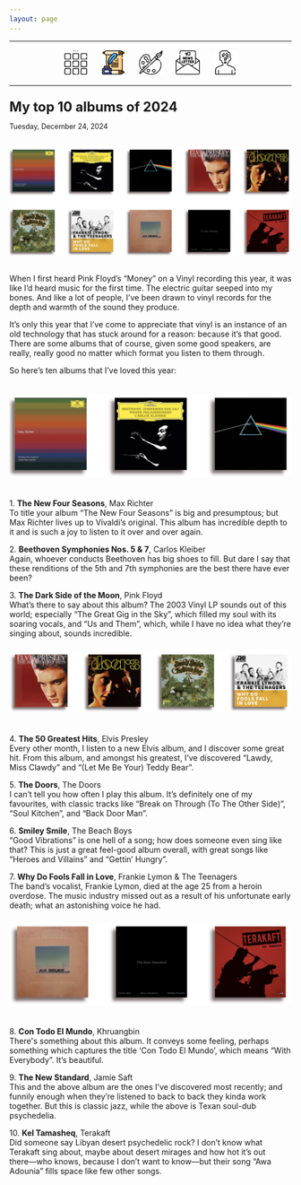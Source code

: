 ```yaml
---
layout: page
---
```

<center>
<hr width="100%" size="3">
<div class="container">
        <a href="https://ellisjalia.com"><img src="/assets/icons/menu-bw.png" style="width:43px;height:43px;justify-content:center;display:inline-block;border:1px;margin: 0px 8px;padding:2px;"/></a>
        <a href="https://ellisjalia.com/essays"><img src="/assets/icons/quill.png" style="width:43px;height:43px;justify-content:center;display:inline-block;border:1px;margin: 0px 8px;padding:2px;"/></a>
        <a href="https://ellisjalia.com/art"><img src="/assets/icons/paint-palette-bw.png" style="width:43px;height:43px;justify-content:center;display:inline-block;border:1px;margin: 0px 8px;padding:2px;"/></a>
        <a href="https://ellisjalia.com/newsletter"><img src="/assets/icons/newsletter-bw.png" style="width:443px2px;height:43px;justify-content:center;display:inline-block;border:1px;margin: 0px 8px;padding:2px;"/></a>
        <a href="https://ellisjalia.com/about"><img src="/assets/icons/unknown-bw.png" style="width:43px;height:43px;justify-content:center;display:inline-block;border:1px;margin: 0px 8px;padding:2px;"/></a>
 </div>
  <hr width="100%" size="3">
  </center>

<p style="font-size:1.7em; margin-bottom:0"><strong>My top 10 albums of 2024</strong></p>
<p style="font-size:0.9em;">Tuesday, December 24, 2024</p>
<img src="/assets/images/albums.png" style="margin-bottom:1em; margin-top:1em;"><br>

<p>When I first heard Pink Floyd’s “Money” on a Vinyl recording this year, it was like I’d heard music for the first time. The electric guitar seeped into my bones. And like a lot of people, I’ve been drawn to vinyl records for the depth and warmth of the sound they produce.</p>

<p>It’s only this year that I’ve come to appreciate that vinyl is an instance of an old technology that has stuck around for a reason: because it’s that good. There are some albums that of course, given some good speakers, are really, really good no matter which format you listen to them through.</p>

<p>So here’s ten albums that I’ve loved this year:</p>

<img src="/assets/images/albums-1.png" style="margin-bottom:1.5em; margin-top:1.5em;">

<p style="margin-bottom:0;">1. <b>The New Four Seasons</b>, Max Richter</p>
To title your album “The New Four Seasons” is big and presumptous; but Max Richter lives up to Vivaldi’s original. This album has incredible depth to it and is such a joy to listen to it over and over again.

<p style="margin-bottom:0;">2. <b>Beethoven Symphonies Nos. 5 & 7</b>, Carlos Kleiber</p>
Again, whoever conducts Beethoven has big shoes to fill. But dare I say that these renditions of the 5th and 7th symphonies are the best there have ever been?

<p style="margin-bottom:0;">3. <b>The Dark Side of the Moon</b>, Pink Floyd</p>
What’s there to say about this album? The 2003 Vinyl LP sounds out of this world; especially “The Great Gig in the Sky”, which filled my soul with its soaring vocals, and “Us and Them”, which, while I have no idea what they’re singing about, sounds incredible.

<img src="/assets/images/albums-2.png" style="margin-bottom:1.5em; margin-top:1.5em;">

<p style="margin-bottom:0;">4. <b>The 50 Greatest Hits</b>, Elvis Presley</p>
Every other month, I listen to a new Elvis album, and I discover some great hit. From this album, and amongst his greatest, I’ve discovered “Lawdy, Miss Clawdy” and “(Let Me Be Your) Teddy Bear”.

<p style="margin-bottom:0;">5. <b>The Doors</b>, The Doors</p>
I can’t tell you how often I play this album. It’s definitely one of my favourites, with classic tracks like “Break on Through (To The Other Side)”, “Soul Kitchen”, and “Back Door Man”.

<p style="margin-bottom:0;">6. <b>Smiley Smile</b>, The Beach Boys</p>
“Good Vibrations” is one hell of a song; how does someone even sing like that? This is just a great feel-good album overall, with great songs like “Heroes and Villains” and “Gettin’ Hungry”.

<p style="margin-bottom:0;">7. <b>Why Do Fools Fall in Love</b>, Frankie Lymon & The Teenagers</p>
The band’s vocalist, Frankie Lymon, died at the age 25 from a heroin overdose. The music industry missed out as a result of his unfortunate early death; what an astonishing voice he had.

<img src="/assets/images/albums-3.png" style="margin-bottom:1.5em; margin-top:1.5em;">

<p style="margin-bottom:0;">8. <b>Con Todo El Mundo</b>, Khruangbin</p>
There's something about this album. It conveys some feeling, perhaps something which captures the title ‘Con Todo El Mundo’, which means “With Everybody”. It’s beautiful.

<p style="margin-bottom:0;">9. <b>The New Standard</b>, Jamie Saft</p>
This and the above album are the ones I’ve discovered most recently; and funnily enough when they’re listened to back to back they kinda work together. But this is classic jazz, while the above is Texan soul-dub psychedelia.

<p style="margin-bottom:0;">10. <b>Kel Tamasheq</b>, Terakaft</p>
Did someone say Libyan desert psychedelic rock? I don’t know what Terakaft sing about, maybe about desert mirages and how hot it’s out there––who knows, because I don’t want to know––but their song “Awa Adounia” fills space like few other songs.

